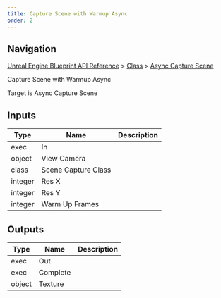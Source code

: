 ```yaml
---
title: Capture Scene with Warmup Async
order: 2
---
```

## Navigation

[Unreal Engine Blueprint API Reference](https://dev.epicgames.com/documentation/en-us/unreal-engine/BlueprintAPI) > [Class](https://dev.epicgames.com/documentation/en-us/unreal-engine/BlueprintAPI/Class) > [Async Capture Scene](https://dev.epicgames.com/documentation/en-us/unreal-engine/BlueprintAPI/Class/AsyncCaptureScene)

Capture Scene with Warmup Async

Target is Async Capture Scene

## Inputs

| Type | Name | Description |
| --- | --- | --- |
| exec | In |  |
| object | View Camera |  |
| class | Scene Capture Class |  |
| integer | Res X |  |
| integer | Res Y |  |
| integer | Warm Up Frames |  |

## Outputs

| Type | Name | Description |
| --- | --- | --- |
| exec | Out |  |
| exec | Complete |  |
| object | Texture |  |
